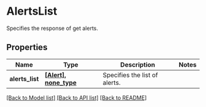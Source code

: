 # AlertsList

Specifies the response of get alerts.

## Properties
Name | Type | Description | Notes
------------ | ------------- | ------------- | -------------
**alerts_list** | [**[Alert], none_type**](Alert.md) | Specifies the list of alerts. | 

[[Back to Model list]](../README.md#documentation-for-models) [[Back to API list]](../README.md#documentation-for-api-endpoints) [[Back to README]](../README.md)


